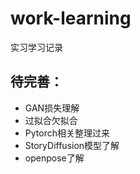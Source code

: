 # work-learning
实习学习记录  
## 待完善：
- GAN损失理解
- 过拟合欠拟合
- Pytorch相关整理过来
- StoryDiffusion模型了解
- openpose了解
